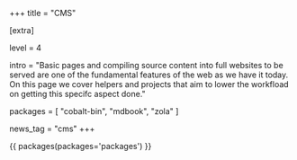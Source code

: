 +++
title = "CMS"

[extra]

level = 4

intro = "Basic pages and compiling source content into full websites to be served are one of the fundamental features of the web as we have it today. On this page we cover helpers and projects that aim to lower the workfload on getting this specifc aspect done."

packages = [
  "cobalt-bin",
  "mdbook",
  "zola"
]

news_tag = "cms"
+++

{{ packages(packages='packages') }}